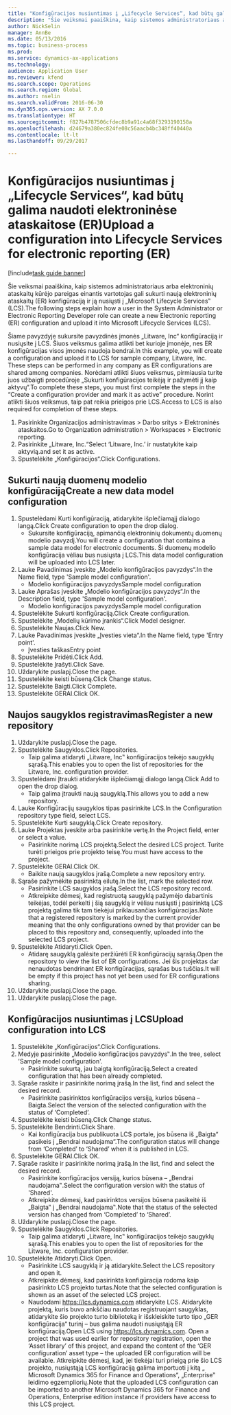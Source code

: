 ```yaml
--- 
title: "Konfigūracijos nusiuntimas į „Lifecycle Services“, kad būtų galima naudoti elektroninėse ataskaitose (ER)"
description: "Šie veiksmai paaiškina, kaip sistemos administratoriaus arba elektroninių ataskaitų kūrėjo pareigas einantis vartotojas gali sukurti naują elektroninių ataskaitų (ER) konfigūraciją ir ją nusiųsti į „Microsoft Lifecycle Services‟ (LCS)."
author: NickSelin
manager: AnnBe
ms.date: 05/13/2016
ms.topic: business-process
ms.prod: 
ms.service: dynamics-ax-applications
ms.technology: 
audience: Application User
ms.reviewer: kfend
ms.search.scope: Operations
ms.search.region: Global
ms.author: nselin
ms.search.validFrom: 2016-06-30
ms.dyn365.ops.version: AX 7.0.0
ms.translationtype: HT
ms.sourcegitcommit: f827b4787506cfdec8b9a91c4a68f3293190158a
ms.openlocfilehash: d24679a380ec824fe08c56aacb4bc348ff40440a
ms.contentlocale: lt-lt
ms.lasthandoff: 09/29/2017

---
```

# <a name="upload-a-configuration-into-lifecycle-services-for-electronic-reporting-er"></a><span data-ttu-id="c0269-103">Konfigūracijos nusiuntimas į „Lifecycle Services“, kad būtų galima naudoti elektroninėse ataskaitose (ER)</span><span class="sxs-lookup"><span data-stu-id="c0269-103">Upload a configuration into Lifecycle Services for electronic reporting (ER)</span></span>

[!include[task guide banner](../../includes/task-guide-banner.md)]

<span data-ttu-id="c0269-104">Šie veiksmai paaiškina, kaip sistemos administratoriaus arba elektroninių ataskaitų kūrėjo pareigas einantis vartotojas gali sukurti naują elektroninių ataskaitų (ER) konfigūraciją ir ją nusiųsti į „Microsoft Lifecycle Services‟ (LCS).</span><span class="sxs-lookup"><span data-stu-id="c0269-104">The following steps explain how a user in the System Administrator or Electronic Reporting Developer role can create a new Electronic reporting (ER) configuration and upload it into Microsoft Lifecycle Services (LCS).</span></span>

<span data-ttu-id="c0269-105">Šiame pavyzdyje sukursite pavyzdinės įmonės „Litware, Inc“ konfigūraciją ir nusiųsite į LCS. Šiuos veiksmus galima atlikti bet kurioje įmonėje, nes ER konfigūracijas visos įmonės naudoja bendrai.</span><span class="sxs-lookup"><span data-stu-id="c0269-105">In this example, you will create a configuration and upload it to LCS for sample company, Litware, Inc. These steps can be performed in any company as ER configurations are shared among companies.</span></span> <span data-ttu-id="c0269-106">Norėdami atlikti šiuos veiksmus, pirmiausia turite juos užbaigti procedūroje „Sukurti konfigūracijos teikėją ir pažymėti jį kaip aktyvų“.</span><span class="sxs-lookup"><span data-stu-id="c0269-106">To complete these steps, you must first complete the steps in the “Create a configuration provider and mark it as active” procedure.</span></span> <span data-ttu-id="c0269-107">Norint atlikti šiuos veiksmus, taip pat reikia prieigos prie LCS.</span><span class="sxs-lookup"><span data-stu-id="c0269-107">Access to LCS is also required for completion of these steps.</span></span>

1. <span data-ttu-id="c0269-108">Pasirinkite Organizacijos administravimas > Darbo sritys > Elektroninės ataskaitos.</span><span class="sxs-lookup"><span data-stu-id="c0269-108">Go to Organization administration > Workspaces > Electronic reporting.</span></span>
2. <span data-ttu-id="c0269-109">Pasirinkite „Litware, Inc.“</span><span class="sxs-lookup"><span data-stu-id="c0269-109">Select ‘Litware, Inc.’</span></span> <span data-ttu-id="c0269-110">ir nustatykite kaip aktyvią.</span><span class="sxs-lookup"><span data-stu-id="c0269-110">and set it as active.</span></span>
3. <span data-ttu-id="c0269-111">Spustelėkite „Konfigūracijos“.</span><span class="sxs-lookup"><span data-stu-id="c0269-111">Click Configurations.</span></span>

## <a name="create-a-new-data-model-configuration"></a><span data-ttu-id="c0269-112">Sukurti naują duomenų modelio konfigūraciją</span><span class="sxs-lookup"><span data-stu-id="c0269-112">Create a new data model configuration</span></span>
1. <span data-ttu-id="c0269-113">Spustelėdami Kurti konfigūraciją, atidarykite išplečiamąjį dialogo langą.</span><span class="sxs-lookup"><span data-stu-id="c0269-113">Click Create configuration to open the drop dialog.</span></span>
    * <span data-ttu-id="c0269-114">Sukursite konfigūraciją, apimančią elektroninių dokumentų duomenų modelio pavyzdį.</span><span class="sxs-lookup"><span data-stu-id="c0269-114">You will create a configuration that contains a sample data model for electronic documents.</span></span> <span data-ttu-id="c0269-115">Ši duomenų modelio konfigūracija vėliau bus nusiųsta į LCS.</span><span class="sxs-lookup"><span data-stu-id="c0269-115">This data model configuration will be uploaded into LCS later.</span></span>  
2. <span data-ttu-id="c0269-116">Lauke Pavadinimas įveskite „Modelio konfigūracijos pavyzdys“.</span><span class="sxs-lookup"><span data-stu-id="c0269-116">In the Name field, type 'Sample model configuration'.</span></span>
    * <span data-ttu-id="c0269-117">Modelio konfigūracijos pavyzdys</span><span class="sxs-lookup"><span data-stu-id="c0269-117">Sample model configuration</span></span>  
3. <span data-ttu-id="c0269-118">Lauke Aprašas įveskite „Modelio konfigūracijos pavyzdys“.</span><span class="sxs-lookup"><span data-stu-id="c0269-118">In the Description field, type 'Sample model configuration'.</span></span>
    * <span data-ttu-id="c0269-119">Modelio konfigūracijos pavyzdys</span><span class="sxs-lookup"><span data-stu-id="c0269-119">Sample model configuration</span></span>  
4. <span data-ttu-id="c0269-120">Spustelėkite Sukurti konfigūraciją.</span><span class="sxs-lookup"><span data-stu-id="c0269-120">Click Create configuration.</span></span>
5. <span data-ttu-id="c0269-121">Spustelėkite „Modelių kūrimo įrankis“.</span><span class="sxs-lookup"><span data-stu-id="c0269-121">Click Model designer.</span></span>
6. <span data-ttu-id="c0269-122">Spustelėkite Naujas.</span><span class="sxs-lookup"><span data-stu-id="c0269-122">Click New.</span></span>
7. <span data-ttu-id="c0269-123">Lauke Pavadinimas įveskite „Įvesties vieta“.</span><span class="sxs-lookup"><span data-stu-id="c0269-123">In the Name field, type 'Entry point'.</span></span>
    * <span data-ttu-id="c0269-124">Įvesties taškas</span><span class="sxs-lookup"><span data-stu-id="c0269-124">Entry point</span></span>  
8. <span data-ttu-id="c0269-125">Spustelėkite Pridėti.</span><span class="sxs-lookup"><span data-stu-id="c0269-125">Click Add.</span></span>
9. <span data-ttu-id="c0269-126">Spustelėkite Įrašyti.</span><span class="sxs-lookup"><span data-stu-id="c0269-126">Click Save.</span></span>
10. <span data-ttu-id="c0269-127">Uždarykite puslapį.</span><span class="sxs-lookup"><span data-stu-id="c0269-127">Close the page.</span></span>
11. <span data-ttu-id="c0269-128">Spustelėkite keisti būseną.</span><span class="sxs-lookup"><span data-stu-id="c0269-128">Click Change status.</span></span>
12. <span data-ttu-id="c0269-129">Spustelėkite Baigti.</span><span class="sxs-lookup"><span data-stu-id="c0269-129">Click Complete.</span></span>
13. <span data-ttu-id="c0269-130">Spustelėkite GERAI.</span><span class="sxs-lookup"><span data-stu-id="c0269-130">Click OK.</span></span>

## <a name="register-a-new--repository"></a><span data-ttu-id="c0269-131">Naujos saugyklos registravimas</span><span class="sxs-lookup"><span data-stu-id="c0269-131">Register a new  repository</span></span>
1. <span data-ttu-id="c0269-132">Uždarykite puslapį.</span><span class="sxs-lookup"><span data-stu-id="c0269-132">Close the page.</span></span>
2. <span data-ttu-id="c0269-133">Spustelėkite Saugyklos.</span><span class="sxs-lookup"><span data-stu-id="c0269-133">Click Repositories.</span></span>
    * <span data-ttu-id="c0269-134">Taip galima atidaryti „Litware, Inc‟ konfigūracijos teikėjo saugyklų sąrašą.</span><span class="sxs-lookup"><span data-stu-id="c0269-134">This enables you to open the list of repositories for the Litware, Inc. configuration provider.</span></span>  
3. <span data-ttu-id="c0269-135">Spustelėdami Įtraukti atidarykite išplečiamąjį dialogo langą.</span><span class="sxs-lookup"><span data-stu-id="c0269-135">Click Add to open the drop dialog.</span></span>
    * <span data-ttu-id="c0269-136">Taip galima įtraukti naują saugyklą.</span><span class="sxs-lookup"><span data-stu-id="c0269-136">This allows you to add a new repository.</span></span>  
4. <span data-ttu-id="c0269-137">Lauke Konfigūracijų saugyklos tipas pasirinkite LCS.</span><span class="sxs-lookup"><span data-stu-id="c0269-137">In the Configuration repository type field, select LCS.</span></span>
5. <span data-ttu-id="c0269-138">Spustelėkite Kurti saugyklą.</span><span class="sxs-lookup"><span data-stu-id="c0269-138">Click Create repository.</span></span>
6. <span data-ttu-id="c0269-139">Lauke Projektas įveskite arba pasirinkite vertę.</span><span class="sxs-lookup"><span data-stu-id="c0269-139">In the Project field, enter or select a value.</span></span>
    * <span data-ttu-id="c0269-140">Pasirinkite norimą LCS projektą.</span><span class="sxs-lookup"><span data-stu-id="c0269-140">Select the desired LCS project.</span></span> <span data-ttu-id="c0269-141">Turite turėti prieigos prie projekto teisę.</span><span class="sxs-lookup"><span data-stu-id="c0269-141">You must have access to the project.</span></span>  
7. <span data-ttu-id="c0269-142">Spustelėkite GERAI.</span><span class="sxs-lookup"><span data-stu-id="c0269-142">Click OK.</span></span>
    * <span data-ttu-id="c0269-143">Baikite naują saugyklos įrašą.</span><span class="sxs-lookup"><span data-stu-id="c0269-143">Complete a new repository entry.</span></span>  
8. <span data-ttu-id="c0269-144">Sąraše pažymėkite pasirinktą eilutę.</span><span class="sxs-lookup"><span data-stu-id="c0269-144">In the list, mark the selected row.</span></span>
    * <span data-ttu-id="c0269-145">Pasirinkite LCS saugyklos įrašą.</span><span class="sxs-lookup"><span data-stu-id="c0269-145">Select the LCS repository record.</span></span>  
    * <span data-ttu-id="c0269-146">Atkreipkite dėmesį, kad registruotą saugyklą pažymėjo dabartinis teikėjas, todėl perkelti į šią saugyklą ir vėliau nusiųsti į pasirinktą LCS projektą galima tik tam tiekėjui priklausančias konfigūracijas.</span><span class="sxs-lookup"><span data-stu-id="c0269-146">Note that a registered repository is marked by the current provider meaning that the only configurations owned by that provider can be placed to this repository and, consequently, uploaded into the selected LCS project.</span></span>  
9. <span data-ttu-id="c0269-147">Spustelėkite Atidaryti.</span><span class="sxs-lookup"><span data-stu-id="c0269-147">Click Open.</span></span>
    * <span data-ttu-id="c0269-148">Atidarę saugyklą galėsite peržiūrėti ER konfigūracijų sąrašą.</span><span class="sxs-lookup"><span data-stu-id="c0269-148">Open the repository to view the list of ER configurations.</span></span> <span data-ttu-id="c0269-149">Jei šis projektas dar nenaudotas bendrinant ER konfigūracijas, sąrašas bus tuščias.</span><span class="sxs-lookup"><span data-stu-id="c0269-149">It will be empty if this project has not yet been used for ER configurations sharing.</span></span>  
10. <span data-ttu-id="c0269-150">Uždarykite puslapį.</span><span class="sxs-lookup"><span data-stu-id="c0269-150">Close the page.</span></span>
11. <span data-ttu-id="c0269-151">Uždarykite puslapį.</span><span class="sxs-lookup"><span data-stu-id="c0269-151">Close the page.</span></span>

## <a name="upload-configuration-into-lcs"></a><span data-ttu-id="c0269-152">Konfigūracijos nusiuntimas į LCS</span><span class="sxs-lookup"><span data-stu-id="c0269-152">Upload configuration into LCS</span></span>
1. <span data-ttu-id="c0269-153">Spustelėkite „Konfigūracijos“.</span><span class="sxs-lookup"><span data-stu-id="c0269-153">Click Configurations.</span></span>
2. <span data-ttu-id="c0269-154">Medyje pasirinkite „Modelio konfigūracijos pavyzdys‟.</span><span class="sxs-lookup"><span data-stu-id="c0269-154">In the tree, select 'Sample model configuration'.</span></span>
    * <span data-ttu-id="c0269-155">Pasirinkite sukurtą, jau baigtą konfigūraciją.</span><span class="sxs-lookup"><span data-stu-id="c0269-155">Select a created configuration that has been already completed.</span></span>  
3. <span data-ttu-id="c0269-156">Sąraše raskite ir pasirinkite norimą įrašą.</span><span class="sxs-lookup"><span data-stu-id="c0269-156">In the list, find and select the desired record.</span></span>
    * <span data-ttu-id="c0269-157">Pasirinkite pasirinktos konfigūracijos versiją, kurios būsena – Baigta.</span><span class="sxs-lookup"><span data-stu-id="c0269-157">Select the version of the selected configuration with the status of ‘Completed’.</span></span>  
4. <span data-ttu-id="c0269-158">Spustelėkite keisti būseną.</span><span class="sxs-lookup"><span data-stu-id="c0269-158">Click Change status.</span></span>
5. <span data-ttu-id="c0269-159">Spustelėkite Bendrinti.</span><span class="sxs-lookup"><span data-stu-id="c0269-159">Click Share.</span></span>
    * <span data-ttu-id="c0269-160">Kai konfigūracija bus publikuota LCS portale, jos būsena iš „Baigta“ pasikeis į „Bendrai naudojama“.</span><span class="sxs-lookup"><span data-stu-id="c0269-160">The configuration status will change from ‘Completed’ to ‘Shared’ when it is published in LCS.</span></span>  
6. <span data-ttu-id="c0269-161">Spustelėkite GERAI.</span><span class="sxs-lookup"><span data-stu-id="c0269-161">Click OK.</span></span>
7. <span data-ttu-id="c0269-162">Sąraše raskite ir pasirinkite norimą įrašą.</span><span class="sxs-lookup"><span data-stu-id="c0269-162">In the list, find and select the desired record.</span></span>
    * <span data-ttu-id="c0269-163">Pasirinkite konfigūracijos versiją, kurios būsena – „Bendrai naudojama‟.</span><span class="sxs-lookup"><span data-stu-id="c0269-163">Select the configuration version with the status of 'Shared'.</span></span>  
    * <span data-ttu-id="c0269-164">Atkreipkite dėmesį, kad pasirinktos versijos būsena pasikeitė iš „Baigta‟ į „Bendrai naudojama‟.</span><span class="sxs-lookup"><span data-stu-id="c0269-164">Note that the status of the selected version has changed from ‘Completed’ to ‘Shared’.</span></span>  
8. <span data-ttu-id="c0269-165">Uždarykite puslapį.</span><span class="sxs-lookup"><span data-stu-id="c0269-165">Close the page.</span></span>
9. <span data-ttu-id="c0269-166">Spustelėkite Saugyklos.</span><span class="sxs-lookup"><span data-stu-id="c0269-166">Click Repositories.</span></span>
    * <span data-ttu-id="c0269-167">Taip galima atidaryti „Litware, Inc‟ konfigūracijos teikėjo saugyklų sąrašą.</span><span class="sxs-lookup"><span data-stu-id="c0269-167">This enables you to open the list of repositories for the Litware, Inc. configuration provider.</span></span>  
10. <span data-ttu-id="c0269-168">Spustelėkite Atidaryti.</span><span class="sxs-lookup"><span data-stu-id="c0269-168">Click Open.</span></span>
    * <span data-ttu-id="c0269-169">Pasirinkite LCS saugyklą ir ją atidarykite.</span><span class="sxs-lookup"><span data-stu-id="c0269-169">Select the LCS repository and open it.</span></span>  
    * <span data-ttu-id="c0269-170">Atkreipkite dėmesį, kad pasirinkta konfigūracija rodoma kaip pasirinkto LCS projekto turtas.</span><span class="sxs-lookup"><span data-stu-id="c0269-170">Note that the selected configuration is shown as an asset of the selected LCS project.</span></span>  
    * <span data-ttu-id="c0269-171">Naudodami https://lcs.dynamics.com atidarykite LCS. Atidarykite projektą, kuris buvo ankščiau naudotas registruojant saugyklas, atidarykite šio projekto turto biblioteką ir išskleiskite turto tipo „GER konfigūracija“ turinį – bus galima naudoti nusiųstąją ER konfigūraciją.</span><span class="sxs-lookup"><span data-stu-id="c0269-171">Open LCS using https://lcs.dynamics.com. Open a project that was used earlier for repository registration, open the ‘Asset library’ of this project, and expand the content of the ‘GER configuration’ asset type – the uploaded ER configuration will be available.</span></span> <span data-ttu-id="c0269-172">Atkreipkite dėmesį, kad, jei tiekėjai turi prieigą prie šio LCS projekto, nusiųstąją LCS konfigūraciją galima importuoti į kitą „ Microsoft Dynamics 365 for Finance and Operations“, „Enterprise‟ leidimo egzempliorių.</span><span class="sxs-lookup"><span data-stu-id="c0269-172">Note that the uploaded LCS configuration can be imported to another Microsoft Dynamics 365 for Finance and Operations, Enterprise edition instance if providers have access to this LCS project.</span></span>  


